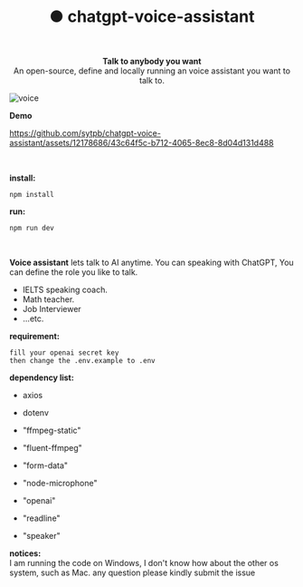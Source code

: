
<h1 align="center">● chatgpt-voice-assistant</h1>

<p align="center">
    <br>
    <br>
    <b>Talk to anybody you want</b><br>
    An open-source, define and locally running an voice assistant you want to talk to.<br>
</p>

![voice](https://github.com/sytpb/chatgpt-voice-assistant/assets/12178686/bde735f2-b4c8-4fa3-9956-5b7651121c01)



**Demo**



https://github.com/sytpb/chatgpt-voice-assistant/assets/12178686/43c64f5c-b712-4065-8ec8-8d04d131d488



<br>

**install:**
```shell
npm install
```

**run:**
```shell
npm run dev
```
<br>

**Voice assistant** lets talk to AI anytime. You can speaking with ChatGPT, You can define the role you like to talk.

- IELTS speaking coach.
- Math teacher.
- Job Interviewer
- ...etc.


**requirement:**
```shell
fill your openai secret key
then change the .env.example to .env
```

**dependency list:**
- axios
* dotenv
+ "ffmpeg-static"
- "fluent-ffmpeg"
* "form-data"
+ "node-microphone"
- "openai"
* "readline"
+ "speaker"

**notices:** <br>
I am running the code on Windows, I don't know how about the other os system, such as Mac. 
any question please kindly submit the issue

